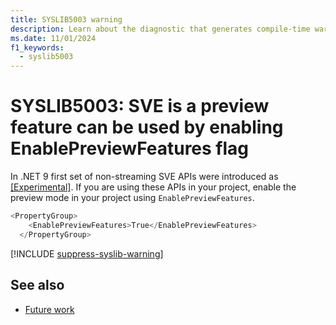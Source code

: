 ```yaml
---
title: SYSLIB5003 warning
description: Learn about the diagnostic that generates compile-time warning SYSLIB5003.
ms.date: 11/01/2024
f1_keywords:
  - syslib5003
---
```


# SYSLIB5003: SVE is a preview feature can be used by enabling EnablePreviewFeatures flag

In .NET 9 first set of non-streaming SVE APIs were introduced as [[Experimental]](https://learn.microsoft.com/en-us/dotnet/api/system.diagnostics.codeanalysis.experimentalattribute?view=net-9.0). If you are using these APIs in your project, enable the preview mode in your project using `EnablePreviewFeatures`.

```csharp
<PropertyGroup>    
    <EnablePreviewFeatures>True</EnablePreviewFeatures>
  </PropertyGroup>
```

[!INCLUDE [suppress-syslib-warning](includes/suppress-source-generator-diagnostics.md)]

## See also

- [Future work](https://devblogs.microsoft.com/dotnet/engineering-sve-in-dotnet/#8.-future)
